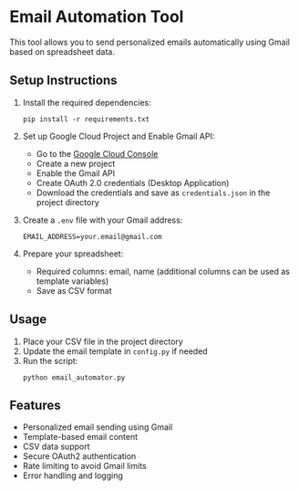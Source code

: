 # Email Automation Tool

This tool allows you to send personalized emails automatically using Gmail based on spreadsheet data.

## Setup Instructions

1. Install the required dependencies:
   ```
   pip install -r requirements.txt
   ```

2. Set up Google Cloud Project and Enable Gmail API:
   - Go to the [Google Cloud Console](https://console.cloud.google.com)
   - Create a new project
   - Enable the Gmail API
   - Create OAuth 2.0 credentials (Desktop Application)
   - Download the credentials and save as `credentials.json` in the project directory

3. Create a `.env` file with your Gmail address:
   ```
   EMAIL_ADDRESS=your.email@gmail.com
   ```

4. Prepare your spreadsheet:
   - Required columns: email, name (additional columns can be used as template variables)
   - Save as CSV format

## Usage

1. Place your CSV file in the project directory
2. Update the email template in `config.py` if needed
3. Run the script:
   ```
   python email_automator.py
   ```

## Features

- Personalized email sending using Gmail
- Template-based email content
- CSV data support
- Secure OAuth2 authentication
- Rate limiting to avoid Gmail limits
- Error handling and logging 
